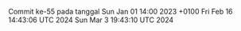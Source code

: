 Commit ke-55 pada tanggal Sun Jan 01 14:00 2023 +0100
Fri Feb 16 14:43:06 UTC 2024
Sun Mar  3 19:43:10 UTC 2024
